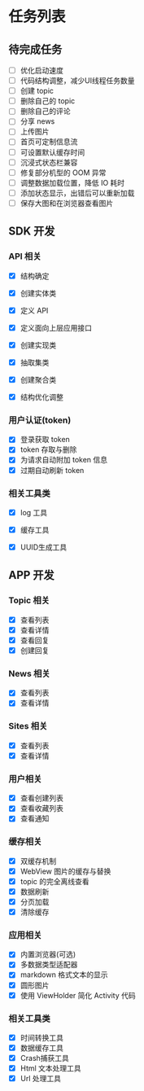 # 任务列表

## 待完成任务

- [ ] 优化启动速度
- [ ] 代码结构调整，减少UI线程任务数量
- [ ] 创建 topic 
- [ ] 删除自己的 topic
- [ ] 删除自己的评论
- [ ] 分享 news
- [ ] 上传图片
- [ ] 首页可定制信息流
- [ ] 可设置默认缓存时间
- [ ] 沉浸式状态栏兼容
- [ ] 修复部分机型的 OOM 异常
- [ ] 调整数据加载位置，降低 IO 耗时
- [ ] 添加状态显示，出错后可以重新加载
- [ ] 保存大图和在浏览器查看图片

## SDK 开发

### API 相关

- [x] 结构确定
- [x] 创建实体类
- [x] 定义 API
- [x] 定义面向上层应用接口
- [x] 创建实现类
- [x] 抽取集类
- [x] 创建聚合类
- [x] 结构优化调整


### 用户认证(token)

- [x] 登录获取 token
- [x] token 存取与删除
- [x] 为请求自动附加 token 信息
- [x] 过期自动刷新 token

### 相关工具类

- [x] log 工具
- [x] 缓存工具
- [x] UUID生成工具




## APP 开发

### Topic 相关

- [x] 查看列表
- [x] 查看详情
- [x] 查看回复
- [x] 创建回复

### News 相关

- [x] 查看列表
- [x] 查看详情

### Sites 相关

- [x] 查看列表
- [x] 查看详情

### 用户相关

- [x] 查看创建列表
- [x] 查看收藏列表
- [x] 查看通知

### 缓存相关

- [x] 双缓存机制
- [x] WebView 图片的缓存与替换
- [x] topic 的完全离线查看
- [x] 数据刷新
- [x] 分页加载
- [x] 清除缓存

### 应用相关

- [x] 内置浏览器(可选)
- [x] 多数据类型适配器
- [x] markdown 格式文本的显示
- [x] 圆形图片
- [x] 使用 ViewHolder 简化 Activity 代码

### 相关工具类

- [x] 时间转换工具
- [x] 数据缓存工具
- [x] Crash捕获工具
- [x] Html 文本处理工具
- [x] Url 处理工具